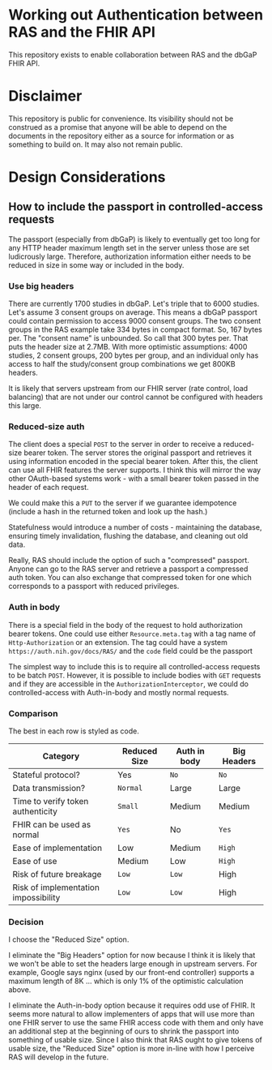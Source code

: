 # Working out Authentication between RAS and the FHIR API

This repository exists to enable collaboration between RAS and the dbGaP FHIR
API.

# Disclaimer

This repository is public for convenience. Its visibility should not be
construed as a promise that anyone will be able to depend on the documents in
the repository either as a source for information or as something to build on.
It may also not remain public.

# Design Considerations

## How to include the passport in controlled-access requests

The passport (especially from dbGaP) is likely to eventually get too long for
any HTTP header maximum length set in the server unless those are set
ludicrously large. Therefore, authorization information either needs to be
reduced in size in some way or included in the body.

### Use big headers

There are currently 1700 studies in dbGaP. Let's triple that to 6000 studies.
Let's assume 3 consent groups on average. This means a dbGaP passport could
contain permission to access 9000 consent groups. The two consent groups in the
RAS example take 334 bytes in compact format. So, 167 bytes per. The "consent
name" is unbounded. So call that 300 bytes per. That puts the header size at
2.7MB. With more optimistic assumptions: 4000 studies, 2 consent groups, 200
bytes per group, and an individual only has access to half the study/consent
group combinations we get 800KB headers.

It is likely that servers upstream from our FHIR server (rate control, load
balancing) that are not under our control cannot be configured with headers this
large.

### Reduced-size auth

The client does a special `POST` to the server in order to receive a
reduced-size bearer token. The server stores the original passport and retrieves
it using information encoded in the special bearer token. After this, the client
can use all FHIR features the server supports. I think this will mirror the way
other OAuth-based systems work - with a small bearer token passed in the header
of each request.

We could make this a `PUT` to the server if we guarantee idempotence (include a
hash in the returned token and look up the hash.)

Statefulness would introduce a number of costs - maintaining the database,
ensuring timely invalidation, flushing the database, and cleaning out old data.

Really, RAS should include the option of such a "compressed" passport. Anyone
can go to the RAS server and retrieve a passport a compressed auth token. You
can also exchange that compressed token for one which corresponds to a passport
with reduced privileges.

### Auth in body

There is a special field in the body of the request to hold authorization bearer
tokens. One could use either `Resource.meta.tag` with a tag name of
`Http-Authorization` or an extension. The tag could have a system
`https://auth.nih.gov/docs/RAS/` and the `code` field could be the passport

The simplest way to include this is to require all controlled-access requests to
be batch `POST`. However, it is possible to include bodies with `GET` requests
and if they are accessible in the `AuthorizationInterceptor`, we could do
controlled-access with Auth-in-body and mostly normal requests.

### Comparison

The best in each row is styled as code.

| Category                             | Reduced Size | Auth in body | Big Headers |
| ------------------------------------ | ------------ | ------------ | ----------- |
| Stateful protocol?                   | Yes          | `No`         | `No`        |
| Data transmission?                   | `Normal`     | Large        | Large       |
| Time to verify token authenticity    | `Small`      | Medium       | Medium      |
| FHIR can be used as normal           | `Yes`        | No           | `Yes`       |
| Ease of implementation               | Low          | Medium       | `High`      |
| Ease of use                          | Medium       | Low          | `High`      |
| Risk of future breakage              | `Low`        | `Low`        | High        |
| Risk of implementation impossibility | `Low`        | `Low`        | High        |

### Decision

I choose the "Reduced Size" option.

I eliminate the "Big Headers" option for now because I think it is likely that
we won't be able to set the headers large enough in upstream servers. For
example, Google says nginx (used by our front-end controller) supports a maximum
length of 8K ... which is only 1% of the optimistic calculation above.

I eliminate the Auth-in-body option because it requires odd use of FHIR. It
seems more natural to allow implementers of apps that will use more than one
FHIR server to use the same FHIR access code with them and only have an
additional step at the beginning of ours to shrink the passport into something
of usable size. Since I also think that RAS ought to give tokens of usable size,
the "Reduced Size" option is more in-line with how I perceive RAS will develop
in the future.

